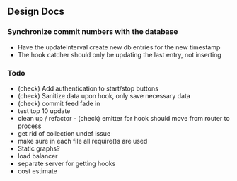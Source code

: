 ## Design Docs

### Synchronize commit numbers with the database

* Have the updateInterval create new db entries for the new timestamp
* The hook catcher should only be updating the last entry, not inserting 

### Todo

* (check) Add authentication to start/stop buttons
* (check) Sanitize data upon hook, only save necessary data
* (check) commit feed fade in
* test top 10 update
* clean up / refactor - (check) emitter for hook should move from router to process
* get rid of collection undef issue
* make sure in each file all require()s are used
* Static graphs?
* load balancer
* separate server for getting hooks
* cost estimate